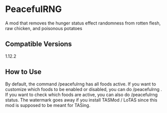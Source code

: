 # PeacefulRNG
A mod that removes the hunger status effect randomness
from rotten flesh, raw chicken, and poisonous potatoes
## Compatible Versions
1.12.2
## How to Use
By default, the command /peacefulrng has all foods active. If you want to customize which foods to be enabled or disabled, you can do /peacefulrng <food>. 
If you want to check which foods are active, you can also do /peacefulrng status.
The watermark goes away if you install TASMod / LoTAS since this mod is supposed to be meant for TASing. 
#

